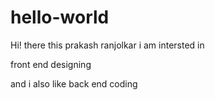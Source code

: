 # hello-world

Hi! there this prakash ranjolkar i am intersted in

front end designing

and i also like back end coding
